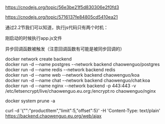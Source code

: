 https://cnodejs.org/topic/56e3be21f5d830306e2f0fd3

https://cnodejs.org/topic/5716137fe84805cd5410ea21

通过2.2节我们可以知道，执行js代码只有两个时机：

刚启动的时候执行app.js文件

异步回调函数被触发（注意回调函数有可能是被同步回调的）

docker network create backend<br>
docker run -d --name postgres --network backend chaowenguo/postgres<br>
docker run -d --name redis --network backend redis<br>
docker run -d --name web --network backend chaowenguo/koa<br>
docker run -d --name chat --network backend chaowenguo/chat:koa<br>
docker run -d --name nginx --network backend -p 443:443 -v /etc/letsencrypt/live/chaowenguo.eu.org:/encrypt:ro chaowenguo/nginx

docker system prune -a

curl -d '{"":"productItem","limit":5,"offset":5}' -H 'Content-Type: text/plain' https://backend.chaowenguo.eu.org/web/ajax
